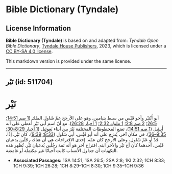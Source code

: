 # Bible Dictionary (Tyndale)

## License Information

**Bible Dictionary (Tyndale)** is based on and adapted from: _Tyndale Open Bible Dictionary_, [Tyndale House Publishers](https://tyndaleopenresources.com/), 2023, which is licensed under a [CC BY-SA 4.0 license](https://creativecommons.org/licenses/by-sa/4.0/legalcode.en).

This markdown version is provided under the same license.



--------------------------------

## نَيْر (id: 511704)

نَيْر
=====

أبو أَبْنَيْر وأخو قَيْس من سبط بنيامين، وهو على الأرجح عمَّ شَاول الملك ([1 صم 14:51؛](https://ref.ly/1Sam14:51) [26:5؛](https://ref.ly/1Sam26:5) [2 صم 2:8؛](https://ref.ly/2Sam2:8) [1 ملوك 2:32؛](https://ref.ly/1Kgs2:32) [1 أخبار 26:28](https://ref.ly/1Chr26:28)). مع أنّ اسم أبي نَيْر أُعطي على أنه أَبِيئِيل ([1 صم 14:51](https://ref.ly/1Sam14:51))، تضع المخطوطات المختلفة نَيْرَ بين أبناء يَعِوئِيل ([1 أخبار 8:29–30؛](https://ref.ly/1Chr8:29-1Chr8:30) [9:35–36](https://ref.ly/1Chr9:35-1Chr9:36)). في مكان آخر، يُدرَج على أنه أبو قَيْس، أبي شَاول ([8:33؛](https://ref.ly/1Chr8:33) [9:39](https://ref.ly/1Chr9:39)). كان نَيْر، إذًا، جَدّ أو عَمّ شَاول، وعلى الأرجح كان عمّه. إحدى الاقتراحات هي أن هناك رجُلَين يدعيان قَيْس، أحدهما كان أخ نَيْر والآخر ابنه. اقتراح آخر هو أنه ثمة رجُلَين يُدعيان نَيْر. تُظهر هذه التكهنات أن جداول الأنساب كانت أحيانًا غير مكتملة أو غامضة.

* **Associated Passages:** 1SA 14:51; 1SA 26:5; 2SA 2:8; 1KI 2:32; 1CH 8:33; 1CH 9:39; 1CH 26:28; 1CH 8:29–1CH 8:30; 1CH 9:35–1CH 9:36

